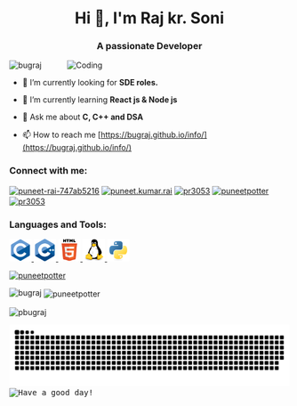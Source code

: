 <h1 align="center">Hi 👋, I'm Raj kr. Soni</h1>
<h3 align="center">A passionate Developer</h3>
<img align="right" alt="Coding" width="400" src="https://media3.giphy.com/media/bGgsc5mWoryfgKBx1u/giphy.gif?cid=ecf05e47v39aaou60acsq7157dihquw6rurm7xvdddjh56s4&rid=giphy.gif&ct=g">

<p align="left"> <img src="https://komarev.com/ghpvc/?username=bugraj&label=Profile%20views&color=0e75b6&style=flat" alt="bugraj" /> </p>

- 🌱 I’m currently looking for  **SDE roles.**

- 🌱 I’m currently learning **React js & Node js**

- 💬 Ask me about **C, C++ and DSA**

-  📫 How to reach me [https://bugraj.github.io/info/](https://bugraj.github.io/info/)



<h3 align="left">Connect with me:</h3>
<p align="left">
<a href="https://linkedin.com/in/raj-kr-soni" target="blank"><img align="center" src="https://raw.githubusercontent.com/rahuldkjain/github-profile-readme-generator/master/src/images/icons/Social/linked-in-alt.svg" alt="puneet-rai-747ab5216" height="30" width="40" /></a>
<a href="https://instagram.com/its_raj_soni_" target="blank"><img align="center" src="https://raw.githubusercontent.com/rahuldkjain/github-profile-readme-generator/master/src/images/icons/Social/instagram.svg" alt="puneet.kumar.rai" height="30" width="40" /></a>
<a href="https://www.leetcode.com/inforajsoni" target="blank"><img align="center" src="https://raw.githubusercontent.com/rahuldkjain/github-profile-readme-generator/master/src/images/icons/Social/leet-code.svg" alt="pr3053" height="30" width="40" /></a>
<a href="https://auth.geeksforgeeks.org/user/inforajsoni" target="blank"><img align="center" src="https://raw.githubusercontent.com/rahuldkjain/github-profile-readme-generator/master/src/images/icons/Social/geeks-for-geeks.svg" alt="puneetpotter" height="30" width="40" /></a>
  <a href="https://www.hackerrank.com/inforajsoni" target="blank"><img align="center" src="https://raw.githubusercontent.com/rahuldkjain/github-profile-readme-generator/master/src/images/icons/Social/hackerrank.svg" alt="pr3053" height="30" width="40" /></a>
</p>





<h3 align="left">Languages and Tools:</h3>
<p align="left">  <a href="https://www.cprogramming.com/" target="_blank" rel="noreferrer"> <img src="https://raw.githubusercontent.com/devicons/devicon/master/icons/c/c-original.svg" alt="c" width="40" height="40"/> </a> <a href="https://www.w3schools.com/cpp/" target="_blank" rel="noreferrer"> <img src="https://raw.githubusercontent.com/devicons/devicon/master/icons/cplusplus/cplusplus-original.svg" alt="cplusplus" width="40" height="40"/> </a> <a href="https://www.w3.org/html/" target="_blank" rel="noreferrer"> <img src="https://raw.githubusercontent.com/devicons/devicon/master/icons/html5/html5-original-wordmark.svg" alt="html5" width="40" height="40"/> </a> <a href="https://www.linux.org/" target="_blank" rel="noreferrer"> <img src="https://raw.githubusercontent.com/devicons/devicon/master/icons/linux/linux-original.svg" alt="linux" width="40" height="40"/> </a> <a href="https://www.python.org" target="_blank" rel="noreferrer"> <img src="https://raw.githubusercontent.com/devicons/devicon/master/icons/python/python-original.svg" alt="python" width="40" height="40"/> </a> </p>

<p align="left"> <a href="https://github.com/bugraj r/github-profile-trophy"><img src="https://github-profile-trophy.vercel.app/?username=puneetpotter&layout=compact&theme=monokai&row=1&column=7" alt="puneetpotter" /></a> </p>


<p><img align="left" src="https://github-readme-stats.vercel.app/api/top-langs?username=bugraj&show_icons=true&locale=en&layout=compact&theme=monokai" alt="bugraj" /></p>

<p>&nbsp;<img align="center" src="https://github-readme-stats.vercel.app/api?username=bugraj&show_icons=true&locale=en&theme=monokai" alt="puneetpotter" /></p>

<p><img align="center" src="https://github-readme-streak-stats.herokuapp.com/?user=bugraj&theme=monokai" alt="pbugraj" /></p>

<picture>
  <source media="(prefers-color-scheme: dark)" srcset="https://raw.githubusercontent.com/Puneetpotter/Puneetpotter/output/github-contribution-grid-snake-dark.svg">
  <source media="(prefers-color-scheme: light)" srcset="https://raw.githubusercontent.com/Puneetpotter/Puneetpotter/output/github-contribution-grid-snake.svg">
  <img alt="github contribution grid snake animation" src="https://raw.githubusercontent.com/Puneetpotter/Puneetpotter/output/github-contribution-grid-snake.svg">
</picture>

<samp>
 <img height="120" alt="Have a good day!" width="100%" src="https://raw.githubusercontent.com/BrunnerLivio/brunnerlivio/master/images/marquee.svg" />
  </samp>

